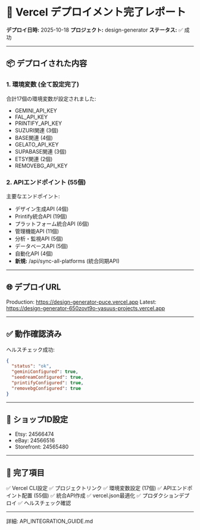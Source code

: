 # 🚀 Vercel デプロイメント完了レポート

**デプロイ日時:** 2025-10-18
**プロジェクト:** design-generator
**ステータス:** ✅ 成功

---

## 📦 デプロイされた内容

### 1. 環境変数 (全て設定完了)

合計17個の環境変数が設定されました:
- GEMINI_API_KEY
- FAL_API_KEY
- PRINTIFY_API_KEY
- SUZURI関連 (3個)
- BASE関連 (4個)
- GELATO_API_KEY
- SUPABASE関連 (3個)
- ETSY関連 (2個)
- REMOVEBG_API_KEY

### 2. APIエンドポイント (55個)

主要なエンドポイント:
- デザイン生成API (4個)
- Printify統合API (19個)
- プラットフォーム統合API (6個)
- 管理機能API (11個)
- 分析・監視API (5個)
- データベースAPI (5個)
- 自動化API (4個)
- **新規:** /api/sync-all-platforms (統合同期API)

---

## 🌐 デプロイURL

Production: https://design-generator-puce.vercel.app
Latest: https://design-generator-650zovt9o-yasuus-projects.vercel.app

---

## ✅ 動作確認済み

ヘルスチェック成功:
```json
{
  "status": "ok",
  "geminiConfigured": true,
  "seedreamConfigured": true,
  "printifyConfigured": true,
  "removebgConfigured": true
}
```

---

## 🏪 ショップID設定

- Etsy: 24566474
- eBay: 24566516
- Storefront: 24565480

---

## 📝 完了項目

✅ Vercel CLI設定
✅ プロジェクトリンク
✅ 環境変数設定 (17個)
✅ APIエンドポイント配置 (55個)
✅ 統合API作成
✅ vercel.json最適化
✅ プロダクションデプロイ
✅ ヘルスチェック確認

---

詳細: API_INTEGRATION_GUIDE.md
